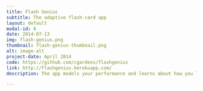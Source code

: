 ```yaml
---
title: Flash Genius
subtitle: The adaptive flash-card app
layout: default
modal-id: 6
date: 2014-07-13
img: flash-genius.png
thumbnail: flash-genius-thumbnail.png
alt: image-alt
project-date: April 2014
code: https://github.com/cgardens/flashgenius
link: http://flashgenius.herokuapp.com/
description: The app models your performance and learns about how you learn. It tells you what you should study and when in order to learn in the most effecient manner possible. In this way, you learn more in less time time and remember it for longer.

---
```

